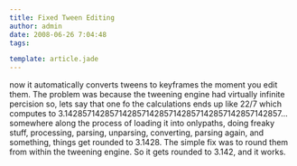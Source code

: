 ```yaml
---
title: Fixed Tween Editing
author: admin
date: 2008-06-26 7:04:48
tags: 

template: article.jade
---
```


now it automatically converts tweens to keyframes the moment you edit them. The problem was because the tweening engine had virtually infinite percision so, lets say that one fo the calculations ends up like 22/7 which computes to 3.142857142857142857142857142857142857142857142857... somewhere along the process of loading it into onlypaths, doing freaky stuff, processing, parsing, unparsing, converting, parsing again, and something, things get rounded to 3.1428\. The simple fix was to round them from within the tweening engine. So it gets rounded to 3.142, and it works.
